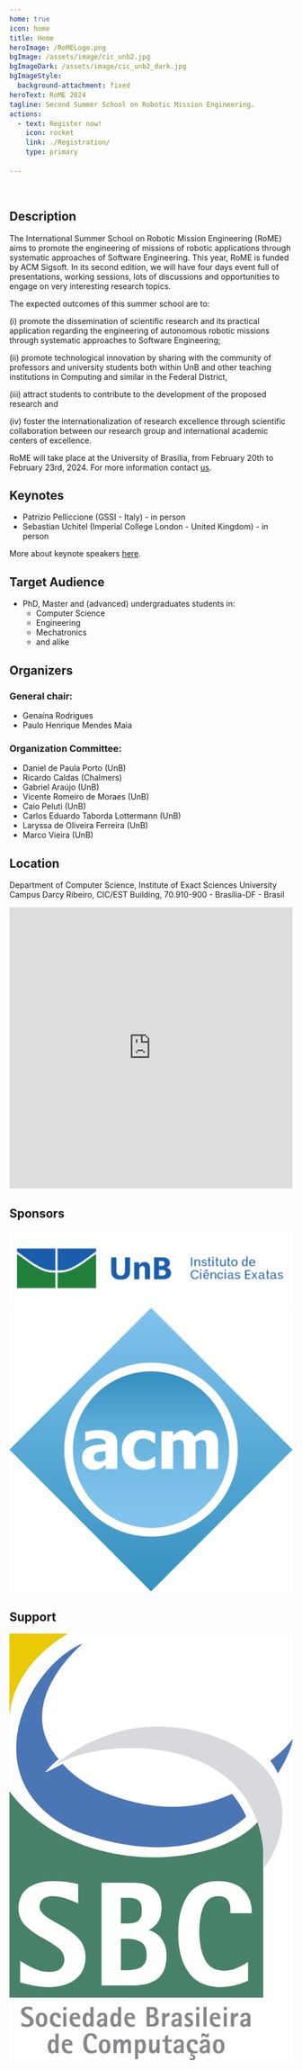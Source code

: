 ```yaml
---
home: true
icon: home
title: Home
heroImage: /RoMELogo.png
bgImage: /assets/image/cic_unb2.jpg
bgImageDark: /assets/image/cic_unb2_dark.jpg
bgImageStyle:
  background-attachment: fixed
heroText: RoME 2024
tagline: Second Summer School on Robotic Mission Engineering.
actions:
  - text: Register now!
    icon: rocket
    link: ./Registration/
    type: primary

---
```


<br>

## <i class="fas fa-scroll" style="color:var(--theme-color)"></i> Description

The International Summer School on Robotic Mission Engineering (RoME) aims to promote the engineering of missions of robotic applications through systematic approaches of Software Engineering. This year, RoME is funded by ACM Sigsoft. In its second edition, we will have four days event full of presentations, working sessions, lots of discussions and opportunities to engage on very interesting research topics.  
 
The expected outcomes of this summer school are to:

(i) promote the dissemination of scientific research and its practical application regarding the engineering of autonomous robotic missions through systematic approaches to Software Engineering;

(ii) promote technological innovation by sharing with the community of professors and university students both within UnB and other teaching institutions in Computing and similar in the Federal District,

(iii) attract students to contribute to the development of the proposed research and

(iv) foster the internationalization of research excellence through scientific collaboration between our research group and international academic centers of excellence.

RoME will take place at the University of Brasília, from February 20th to February 23rd, 2024. For more information contact [us](mailto:romesummerschool@gmail.com).

## <i class="fas fa-microphone-alt" style="color:var(--theme-color)"></i> Keynotes

- Patrizio Pelliccione (GSSI - Italy) - in person
- Sebastian Uchitel (Imperial College London - United Kingdom) - in person

More about keynote speakers [here](/RoME/Keynotes).

## <i class="fas fa-bullseye" style="color:var(--theme-color)"></i> Target Audience

- PhD, Master and (advanced) undergraduates students in:
  - Computer Science
  - Engineering
  - Mechatronics
  - and alike


## <i class="fas fa-users" style="color:var(--theme-color)"></i> Organizers

### General chair:
- Genaína Rodrigues
- Paulo Henrique Mendes Maia

### Organization Committee:
- Daniel de Paula Porto (UnB)
- Ricardo Caldas (Chalmers)
- Gabriel Araújo (UnB)
- Vicente Romeiro de Moraes (UnB)
- Caio Peluti (UnB)
- Carlos Eduardo Taborda Lottermann (UnB)
- Laryssa de Oliveira Ferreira (UnB)
- Marco Vieira (UnB)


## <i class="fa-solid fa-map-pin" style="color:var(--theme-color)"></i> Location

Department of Computer Science, Institute of Exact Sciences
University Campus Darcy Ribeiro,
CIC/EST Building,
70.910-900 - Brasília-DF - Brasil


<iframe src="https://www.google.com/maps/embed?pb=!1m14!1m8!1m3!1d565.8736731194307!2d-47.86952213827909!3d-15.758797026510612!3m2!1i1024!2i768!4f13.1!3m3!1m2!1s0x935a3bb88f71361f%3A0x3933d293e644ad55!2zUHLDqWRpbyBkZSBDacOqbmNpYSBkYSBDb21wdXRhw6fDo28gZSBFc3RhdMOtc3RpY2EgLSBDSUMvRVNU!5e0!3m2!1spt-BR!2sbr!4v1696556421755!5m2!1spt-BR!2sbr" width="100%" height="500" style="border:0;" allowfullscreen="" loading="lazy" referrerpolicy="no-referrer-when-downgrade"></iframe>



## <i class="fa-solid fa-hand-holding-dollar" style="color:var(--theme-color)"></i> Sponsors

<div class="patrocinadores">

  <img src="/assets/image/ie2.png"/>
  <img src="/assets/image/acm.png"/>

</div>

## <i class="fas fa-hands-helping" style="color:var(--theme-color)"></i> Support

<div class="patrocinadores">

  <img src="/assets/image/sbc.png"/>

</div>